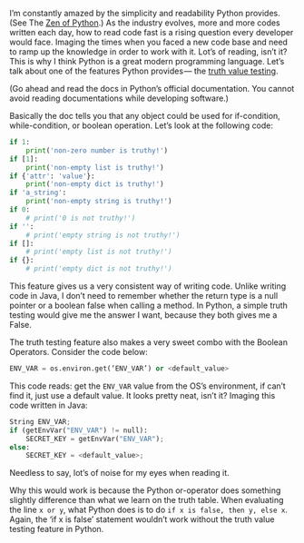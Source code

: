 I’m constantly amazed by the simplicity and readability Python provides.
(See The [Zen of Python](https://www.python.org/dev/peps/pep-0020/).)
As the industry evolves, more and more codes written each day,
how to read code fast is a rising question every developer would face.
Imaging the times when you faced a new code base and need to ramp up the knowledge in
order to work with it. Lot’s of reading, isn’t it? This is why I think Python is a great
modern programming language. Let’s talk about one of the features Python provides —
the [truth value testing](https://docs.python.org/3.5/library/stdtypes.html#truth-value-testing).

<!-- more -->

(Go ahead and read the docs in Python’s official documentation.
You cannot avoid reading documentations while developing software.)

Basically the doc tells you that any object could be used for if-condition,
while-condition, or boolean operation. Let’s look at the following code:

```python
if 1:
    print('non-zero number is truthy!')
if [1]:
    print('non-empty list is truthy!')
if {'attr': 'value'}:
    print('non-empty dict is truthy!')
if 'a_string':
    print('non-empty string is truthy!')
if 0:
    # print('0 is not truthy!')
if '':
    # print('empty string is not truthy!')
if []:
    # print('empty list is not truthy!')
if {}:
    # print('empty dict is not truthy!')
```

This feature gives us a very consistent way of writing code. Unlike writing code in Java,
I don’t need to remember whether the return type is a null pointer or a boolean false when
calling a method. In Python, a simple truth testing would give me the answer I want,
because they both gives me a False.

The truth testing feature also makes a very sweet combo with the Boolean Operators. Consider the code below:

```python
ENV_VAR = os.environ.get(‘ENV_VAR’) or <default_value>
```

This code reads: get the `ENV_VAR` value from the OS’s environment, if can’t find it,
just use a default value. It looks pretty neat, isn’t it? Imaging this code written in Java:

```python
String ENV_VAR;
if (getEnvVar("ENV_VAR") != null):
    SECRET_KEY = getEnvVar("ENV_VAR");
else:
    SECRET_KEY = <default_value>;
```

Needless to say, lot’s of noise for my eyes when reading it.

Why this would work is because the Python or-operator does something slightly difference
than what we learn on the truth table. When evaluating the line `x or y`, what Python does is
to do `if x is false, then y, else x`. Again, the ‘if x is false’ statement wouldn’t work
without the truth value testing feature in Python.


